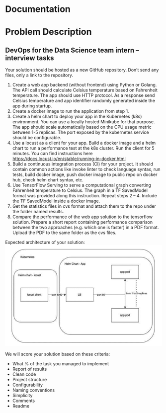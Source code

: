 # Documentation

# Problem Description
## DevOps for the Data Science team intern – interview tasks  
Your solution should be hosted as a new GitHub repository. Don’t send any files, only a link to
the repository.  
1. Create a web app backend (without frontend) using Python or Golang. The API call
should calculate Celsius temperature based on Fahrenheit temperature. The app should
use HTTP protocol. As a response send Celsius temperature and app identifier randomly
generated inside the app during startup.
2. Create a docker image to run the application from step 1.
3. Create a helm chart to deploy your app in the Kubernetes (k8s) environment. You can
use a locally hosted Minikube for that purpose. The app should scale automatically
based on the CPU usage metric between 1-5 replicas. The port exposed by the
kubernetes service should be configurable.
4. Use a locust as a client for your app. Build a docker image and a helm chart to run a
performance test at the k8s cluster. Run the client for 5 minutes. You can find
instructions here https://docs.locust.io/en/stable/running-in-docker.html
5. Build a continuous integration process (CI) for your project. It should contain common
actions like invoke linter to check language syntax, run tests, build docker image, push
docker image to public repo on docker hub, check helm chart syntax, etc.
6. Use TensorFlow Serving to serve a computational graph converting Fahrenheit
temperature to Celsius. The graph in a TF SavedModel format was provided along this
instruction. Repeat steps 2 – 4. Include the TF SavedModel inside a docker image.
7. Get the statistics files in cvs format and attach them to the repo under the folder named
results.
8. Compare the performance of the web app solution to the tensorflow solution. Prepare a
short report containing performance comparison between the two approaches (e.g.
which one is faster) in a PDF format. Upload the PDF to the same folder as the cvs files.

Expected architecture of your solution:  
![architecture-diagram.png](/README_stuff/architecture-diagram.png)  

We will score your solution based on these criteria:
- What % of the task you managed to implement
- Report of results
- Clean code
- Project structure
- Configurability
- Naming conventions
- Simplicity
- Comments
- Readme